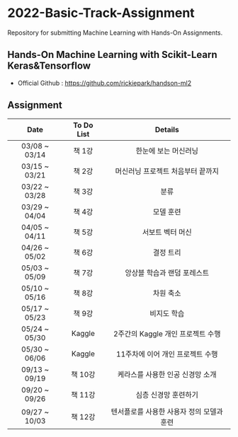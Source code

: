 # 2022-Basic-Track-Assignment

Repository for submitting Machine Learning with Hands-On Assignments.


## Hands-On Machine Learning with Scikit-Learn Keras&Tensorflow
- Official Github : https://github.com/rickiepark/handson-ml2

 ## Assignment
 |Date|To Do List|Details|
 |:----------:|:----:|:---------------:|
 |03/08 ~ 03/14|책 1강|한눈에 보는 머신러닝|
 |03/15 ~ 03/21|책 2강|머신러닝 프로젝트 처음부터 끝까지|
 |03/22 ~ 03/28|책 3강|분류|
 |03/29 ~ 04/04|책 4강|모델 훈련|
 |04/05 ~ 04/11|책 5강|서보트 벡터 머신|
 |04/26 ~ 05/02|책 6강|결정 트리|
 |05/03 ~ 05/09|책 7강|앙상블 학습과 랜덤 포레스트|
 |05/10 ~ 05/16|책 8강|차원 축소|
 |05/17 ~ 05/23|책 9강|비지도 학습|
 |05/24 ~ 05/30|Kaggle|2주간의 Kaggle 개인 프로젝트 수행|
 |05/30 ~ 06/06|Kaggle|11주차에 이어 개인 프로젝트 수행|
 |09/13 ~ 09/19|책 10강|케라스를 사용한 인공 신경망 소개|
 |09/20 ~ 09/26|책 11강|심층 신경망 훈련하기|
 |09/27 ~ 10/03|책 12강|텐서플로를 사용한 사용자 정의 모델과 훈련|
